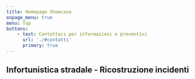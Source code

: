 ```yaml
---
title: Homepage Showcase
onpage_menu: true
menu: Top
buttons:
    - text: Contattaci per informazioni e preventivi
      url: './#contatti' 
      primary: true
---
```

## Infortunistica stradale - Ricostruzione incidenti



